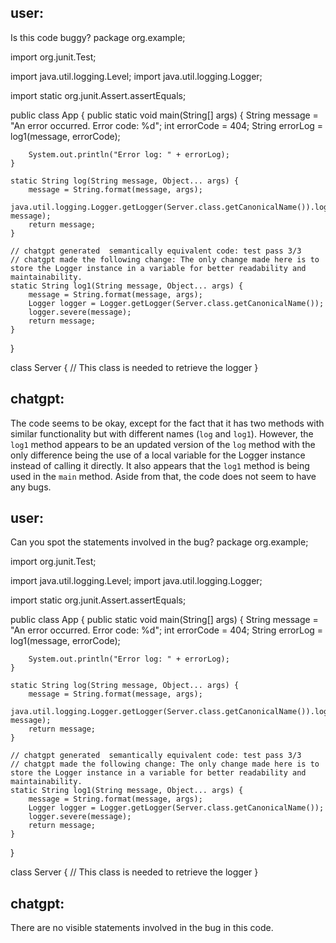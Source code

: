 

## user: 

Is this code buggy?
package org.example;

import org.junit.Test;

import java.util.logging.Level;
import java.util.logging.Logger;

import static org.junit.Assert.assertEquals;

public class App {
    public static void main(String[] args) {
        String message = "An error occurred. Error code: %d";
        int errorCode = 404;
        String errorLog = log1(message, errorCode);

        System.out.println("Error log: " + errorLog);
    }

    static String log(String message, Object... args) {
        message = String.format(message, args);
        java.util.logging.Logger.getLogger(Server.class.getCanonicalName()).log(Level.SEVERE, message);
        return message;
    }

    // chatgpt generated  semantically equivalent code: test pass 3/3
    // chatgpt made the following change: The only change made here is to store the Logger instance in a variable for better readability and maintainability.
    static String log1(String message, Object... args) {
        message = String.format(message, args);
        Logger logger = Logger.getLogger(Server.class.getCanonicalName());
        logger.severe(message);
        return message;
    }



}

class Server {
    // This class is needed to retrieve the logger
}

## chatgpt: 

The code seems to be okay, except for the fact that it has two methods with similar functionality but with different names (`log` and `log1`). However, the `log1` method appears to be an updated version of the `log` method with the only difference being the use of a local variable for the Logger instance instead of calling it directly. It also appears that the `log1` method is being used in the `main` method. Aside from that, the code does not seem to have any bugs.

## user: 

Can you spot the statements involved in the bug?
package org.example;

import org.junit.Test;

import java.util.logging.Level;
import java.util.logging.Logger;

import static org.junit.Assert.assertEquals;

public class App {
    public static void main(String[] args) {
        String message = "An error occurred. Error code: %d";
        int errorCode = 404;
        String errorLog = log1(message, errorCode);

        System.out.println("Error log: " + errorLog);
    }

    static String log(String message, Object... args) {
        message = String.format(message, args);
        java.util.logging.Logger.getLogger(Server.class.getCanonicalName()).log(Level.SEVERE, message);
        return message;
    }

    // chatgpt generated  semantically equivalent code: test pass 3/3
    // chatgpt made the following change: The only change made here is to store the Logger instance in a variable for better readability and maintainability.
    static String log1(String message, Object... args) {
        message = String.format(message, args);
        Logger logger = Logger.getLogger(Server.class.getCanonicalName());
        logger.severe(message);
        return message;
    }



}

class Server {
    // This class is needed to retrieve the logger
}

## chatgpt: 

There are no visible statements involved in the bug in this code.